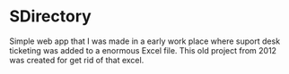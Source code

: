 # SDirectory
Simple web app that I was made in a early work place where suport desk ticketing was added to a enormous Excel file. This old project from 2012 was created for get rid of that excel. 
